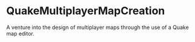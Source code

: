 # QuakeMultiplayerMapCreation
A venture into the design of multiplayer maps through the use of a Quake map editor.
